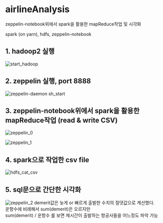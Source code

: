 # airlineAnalysis
zeppelin-notebook위에서 spark을 활용한 mapReduce작업 및 시각화

spark (on yarn), hdfs, zeppelin-notebook



## 1. hadoop2 실행

![start_hadoop](https://user-images.githubusercontent.com/35649392/46604002-c5f6fe00-cb2f-11e8-9c28-96dfd7d0c387.png)

## 2. zeppelin 실행, port 8888

![zeppelin-daemon sh_start](https://user-images.githubusercontent.com/35649392/46604001-c55e6780-cb2f-11e8-8ea8-8582cfa91fd1.png)

## 3. zeppelin-notebook위에서 spark을 활용한 mapReduce작업 (read & write CSV)

![zeppelin_0](https://user-images.githubusercontent.com/35649392/46274173-7e9ec980-c593-11e8-94df-1a3057401500.png)

![zeppelin_1](https://user-images.githubusercontent.com/35649392/46274174-7e9ec980-c593-11e8-87e3-8e2e77bc0414.png)

## 4. spark으로 작업한 csv file

![hdfs_cat_csv](https://user-images.githubusercontent.com/35649392/46604003-c5f6fe00-cb2f-11e8-81cb-7499b5faab07.png)

## 5. sql문으로 간단한 시각화

![zeppelin_2](https://user-images.githubusercontent.com/35649392/46274175-7e9ec980-c593-11e8-9983-ba555b5e02e3.png)
demerit값은 늦게 or 빠르게 출발한 수치의 절댓값으로 계산했다.  
운항수에 비례해서 sum(demerit)은 오르지만  
sum(demerit) / 운항수 를 보면 제시간이 출발하는 항공사들을 어느정도 파악 가능  
